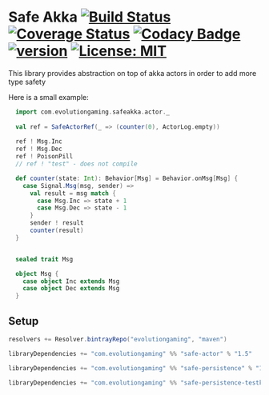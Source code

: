# Safe Akka [![Build Status](https://travis-ci.org/evolution-gaming/safe-akka.svg)](https://travis-ci.org/evolution-gaming/safe-akka) [![Coverage Status](https://coveralls.io/repos/evolution-gaming/safe-akka/badge.svg)](https://coveralls.io/r/evolution-gaming/safe-akka) [![Codacy Badge](https://api.codacy.com/project/badge/Grade/8457f5d789694d31b8e8c34e6b9f5e14)](https://www.codacy.com/app/t3hnar/safe-akka?utm_source=github.com&amp;utm_medium=referral&amp;utm_content=evolution-gaming/safe-akka&amp;utm_campaign=Badge_Grade) [![version](https://api.bintray.com/packages/evolutiongaming/maven/safe-akka/images/download.svg)](https://bintray.com/evolutiongaming/maven/safe-akka/_latestVersion) [![License: MIT](https://img.shields.io/badge/License-MIT-yellowgreen.svg)](https://opensource.org/licenses/MIT)

This library provides abstraction on top of akka actors in order to add more type safety

Here is a small example:

```scala
  import com.evolutiongaming.safeakka.actor._
  
  val ref = SafeActorRef(_ => (counter(0), ActorLog.empty))
    
  ref ! Msg.Inc
  ref ! Msg.Dec
  ref ! PoisonPill
  // ref ! "test" - does not compile

  def counter(state: Int): Behavior[Msg] = Behavior.onMsg[Msg] {
    case Signal.Msg(msg, sender) =>
      val result = msg match {
        case Msg.Inc => state + 1
        case Msg.Dec => state - 1
      }
      sender ! result
      counter(result)
  }


  sealed trait Msg

  object Msg {
    case object Inc extends Msg
    case object Dec extends Msg
  }
```


## Setup

```scala
resolvers += Resolver.bintrayRepo("evolutiongaming", "maven")

libraryDependencies += "com.evolutiongaming" %% "safe-actor" % "1.5"

libraryDependencies += "com.evolutiongaming" %% "safe-persistence" % "1.5"

libraryDependencies += "com.evolutiongaming" %% "safe-persistence-testkit" % "1.5"
``` 